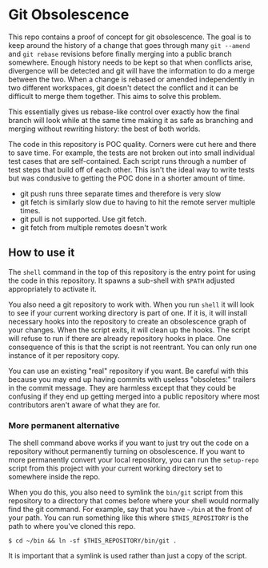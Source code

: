 # Git Obsolescence

This repo contains a proof of concept for git obsolescence. The goal is to keep
around the history of a change that goes through many `git --amend` and `git
rebase` revisions before finally merging into a public branch somewhere. Enough
history needs to be kept so that when conflicts arise, divergence will be
detected and git will have the information to do a merge between the two. When a
change is rebased or amended independently in two different workspaces, git
doesn't detect the conflict and it can be difficult to merge them together. This
aims to solve this problem.

This essentially gives us rebase-like control over exactly how the final
branch will look while at the same time making it as safe as branching and
merging without rewriting history: the best of both worlds.

The code in this repository is POC quality. Corners were cut here and there to
save time. For example, the tests are not broken out into small individual test
cases that are self-contained. Each script runs through a number of test steps
that build off of each other. This isn't the ideal way to write tests but was
condusive to getting the POC done in a shorter amount of time.

- git push runs three separate times and therefore is very slow
- git fetch is similarly slow due to having to hit the remote server multiple
  times.
- git pull is not supported. Use git fetch.
- git fetch from multiple remotes doesn't work

## How to use it

The `shell` command in the top of this repository is the entry point for using
the code in this repository. It spawns a sub-shell with `$PATH` adjusted
appropriately to activate it.

You also need a git repository to work with. When you run `shell` it will look
to see if your current working directory is part of one. If it is, it will
install necessary hooks into the repository to create an obsolescence graph of
your changes. When the script exits, it will clean up the hooks. The script will
refuse to run if there are already repository hooks in place. One consequence of
this is that the script is not reentrant. You can only run one instance of it
per repository copy.

You can use an existing "real" repository if you want. Be careful with this
because you may end up having commits with useless "obsoletes:" trailers in the
commit message. They are harmless except that they could be confusing if they
end up getting merged into a public repository where most contributors aren't
aware of what they are for.

### More permanent alternative

The shell command above works if you want to just try out the code on a
repository without permanently turning on obsolescence. If you want to more
permanently convert your local repository, you can run the `setup-repo` script
from this project with your current working directory set to somewhere inside
the repo.

When you do this, you also need to symlink the `bin/git` script from this
repository to a directory that comes before where your shell would normally find
the git command. For example, say that you have `~/bin` at the front of your
path. You can run something like this where `$THIS_REPOSITORY` is the path to
where you've cloned this repo.

    $ cd ~/bin && ln -sf $THIS_REPOSITORY/bin/git .

It is important that a symlink is used rather than just a copy of the script.
